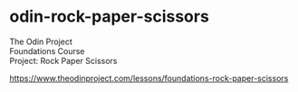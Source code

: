 # odin-rock-paper-scissors

The Odin Project <br />
Foundations Course <br />
Project: Rock Paper Scissors <br />

https://www.theodinproject.com/lessons/foundations-rock-paper-scissors